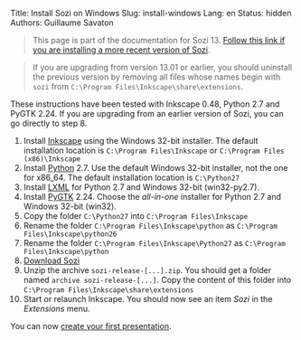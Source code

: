 Title: Install Sozi on Windows
Slug: install-windows
Lang: en
Status: hidden
Authors: Guillaume Savaton

> This page is part of the documentation for Sozi 13.
> [Follow this link if you are installing a more recent version of Sozi](|filename|install.md).

> If you are upgrading from version 13.01 or earlier,
> you should uninstall the previous version by removing all files whose names begin with `sozi`
> from `C:\Program Files\Inkscape\share\extensions`.

These instructions have been tested with Inkscape 0.48, Python 2.7 and PyGTK 2.24.
If you are upgrading from an earlier version of Sozi, you can go directly to step 8.

1. Install [Inkscape](http://inkscape.org/download/) using the Windows 32-bit installer.
The default installation location is `C:\Program Files\Inkscape`
or `C:\Program Files (x86)\Inkscape`
2. Install [Python](http://python.org/download/) 2.7.
Use the default Windows 32-bit installer, not the one for x86_64. The default installation location is `C:\Python27`
3. Install [LXML](https://pypi.python.org/pypi/lxml/3.2.4#downloads) for Python 2.7 and Windows 32-bit (win32-py2.7).
4. Install [PyGTK](http://ftp.gnome.org/pub/GNOME/binaries/win32/pygtk/2.24/) 2.24.
Choose the *all-in-one* installer for Python 2.7 and Windows 32-bit (win32).
5. Copy the folder `C:\Python27` into `C:\Program Files\Inkscape`
6. Rename the folder `C:\Program Files\Inkscape\python` as `C:\Program Files\Inkscape\python26`
7. Rename the folder `C:\Program Files\Inkscape\Python27` as `C:\Program Files\Inkscape\python`
8. [Download Sozi](https://github.com/sozi-projects/Sozi/releases/download/13.11/sozi-release-13.11-30213629.zip)
9. Unzip the archive `sozi-release-[...].zip`.
You should get a folder named `archive sozi-release-[...]`.
Copy the content of this folder into `C:\Program Files\Inkscape\share\extensions`
10. Start or relaunch Inkscape.
You should now see an item *Sozi* in the *Extensions* menu.

You can now [create your first presentation](|filename|create.md).
